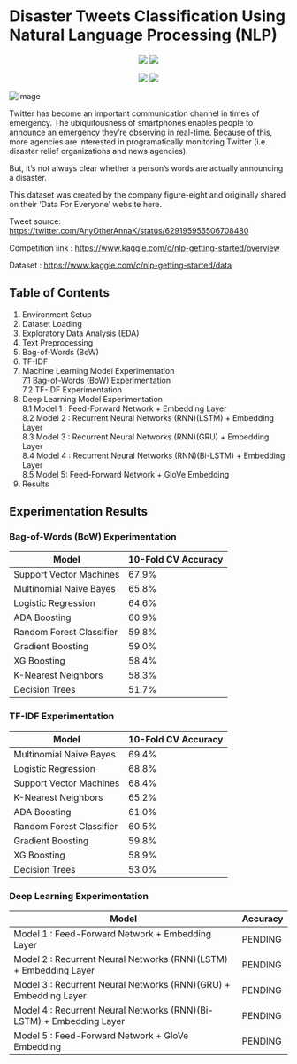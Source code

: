 # Disaster Tweets Classification Using Natural Language Processing (NLP)
<p align="center">
  <img src="http://ForTheBadge.com/images/badges/made-with-python.svg">
  <img src="http://ForTheBadge.com/images/badges/built-by-developers.svg">
</p>

<p align="center">
  <img src="https://img.shields.io/badge/Last%20Commit-November 2021-brightgreen"> 
  <img src="https://img.shields.io/badge/Project%20Status-Open-brightgreen">
</p>

![image](https://user-images.githubusercontent.com/23554465/139895715-45bf4b3a-f381-4820-b72c-5990812024fc.png)

Twitter has become an important communication channel in times of emergency. The ubiquitousness of smartphones enables people to announce an emergency they’re observing in real-time. Because of this, more agencies are interested in programatically monitoring Twitter (i.e. disaster relief organizations and news agencies).

But, it’s not always clear whether a person’s words are actually announcing a disaster.

This dataset was created by the company figure-eight and originally shared on their ‘Data For Everyone’ website here.

Tweet source: https://twitter.com/AnyOtherAnnaK/status/629195955506708480

Competition link : https://www.kaggle.com/c/nlp-getting-started/overview

Dataset : https://www.kaggle.com/c/nlp-getting-started/data

## Table of Contents

1. Environment Setup
2. Dataset Loading
3. Exploratory Data Analysis (EDA)
4. Text Preprocessing
5. Bag-of-Words (BoW)
6. TF-IDF
7. Machine Learning Model Experimentation <br>
  7.1 Bag-of-Words (BoW) Experimentation <br>
  7.2 TF-IDF Experimentation <br>
8. Deep Learning Model Experimentation <br>
  8.1 Model 1 : Feed-Forward Network + Embedding Layer <br>
  8.2 Model 2 : Recurrent Neural Networks (RNN)(LSTM) + Embedding Layer <br>
  8.3 Model 3 : Recurrent Neural Networks (RNN)(GRU) + Embedding Layer <br>
  8.4 Model 4 : Recurrent Neural Networks (RNN)(Bi-LSTM) + Embedding Layer <br>
  8.5 Model 5: Feed-Forward Network + GloVe Embedding <br>
9. Results

## Experimentation Results
### Bag-of-Words (BoW) Experimentation

|  Model 	                  |  10-Fold CV Accuracy	    |
|-------------------------  |---	                      |
| Support Vector Machines  	|  67.9% 	                  |
| Multinomial Naive Bayes  	|  65.8% 	   	              |
| Logistic Regression  	    |  64.6% 	   	              |
| ADA Boosting  	          |  60.9% 	   	              |
| Random Forest Classifier  |  59.8% 	   	              |
| Gradient Boosting  	      |  59.0% 	   	              |
| XG Boosting  	            |  58.4% 	   	              |
| K-Nearest Neighbors  	    |  58.3% 	   	              |
| Decision Trees  	        |  51.7% 	   	              |

### TF-IDF Experimentation

|  Model 	                  |  10-Fold CV Accuracy	    |
|-------------------------  |---	                      |
| Multinomial Naive Bayes  	|  69.4% 	                  |
| Logistic Regression  	    |  68.8% 	   	              |
| Support Vector Machines  	|  68.4% 	   	              |
| K-Nearest Neighbors  	    |  65.2% 	   	              |
| ADA Boosting              |  61.0% 	   	              |
| Random Forest Classifier  |  60.5% 	   	              |
| Gradient Boosting  	      |  59.8% 	   	              |
| XG Boosting 	            |  58.9% 	   	              |
| Decision Trees  	        |  53.0% 	   	              |

### Deep Learning Experimentation

|  Model 	                                                                |  Accuracy	                  |
|-------------------------                                                |---	                        |
| Model 1 : Feed-Forward Network + Embedding Layer  	                    |  PENDING	                  |
| Model 2 : Recurrent Neural Networks (RNN)(LSTM) + Embedding Layer  	    |  PENDING 	   	              |
| Model 3 : Recurrent Neural Networks (RNN)(GRU) + Embedding Layer  	    |  PENDING 	   	              |
| Model 4 : Recurrent Neural Networks (RNN)(Bi-LSTM) + Embedding Layer  	|  PENDING 	   	              |
| Model 5 : Feed-Forward Network + GloVe Embedding                        |  PENDING 	   	              |
